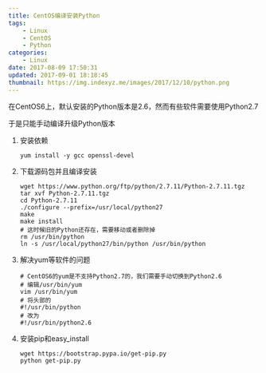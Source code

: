 ```yaml
---
title: CentOS编译安装Python
tags: 
    - Linux
    - CentOS
    - Python
categories:
    - Linux
date: 2017-08-09 17:50:31
updated: 2017-09-01 18:18:45
thumbnail: https://img.indexyz.me/images/2017/12/10/python.png
---
```

在CentOS6上，默认安装的Python版本是2.6，然而有些软件需要使用Python2.7

<!--more-->

于是只能手动编译升级Python版本

 1. 安装依赖

    ```shell
    yum install -y gcc openssl-devel
    ```

 2. 下载源码包并且编译安装
    ```shell
    wget https://www.python.org/ftp/python/2.7.11/Python-2.7.11.tgz
    tar xvf Python-2.7.11.tgz
    cd Python-2.7.11
    ./configure --prefix=/usr/local/python27
    make
    make install
    # 这时候旧的Python还存在，需要移动或者删除掉
    rm /usr/bin/python
    ln -s /usr/local/python27/bin/python /usr/bin/python
    ```

 3. 解决yum等软件的问题
    ```shell
    # CentOS6的yum是不支持Python2.7的，我们需要手动切换到Python2.6
    # 编辑/usr/bin/yum
    vim /usr/bin/yum
    # 将头部的
    #!/usr/bin/python
    # 改为
    #!/usr/bin/python2.6
    ```

 4. 安装pip和easy_install
    ```shell
    wget https://bootstrap.pypa.io/get-pip.py
    python get-pip.py
    ```